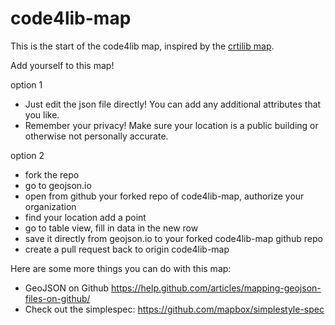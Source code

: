 # code4lib-map

This is the start of the code4lib map, inspired by the [crtilib map](https://www.google.com/maps/d/u/0/viewer?mid=15ASavNCIktR-ZaXHYEVOBNgKDJg&ll=34.05038383405213%2C-26.443405158593805&z=2).


Add yourself to this map!

option 1

* Just edit the json file directly! You can add any additional attributes that you like.
* Remember your privacy! Make sure your location is a public building or otherwise not personally accurate.


option 2

* fork the repo
* go to geojson.io
* open from github your forked repo of code4lib-map, authorize your organization
* find your location add a point
* go to table view, fill in data in the new row
* save it directly from geojson.io to your forked code4lib-map github repo
* create a pull request back to origin code4lib-map


Here are some more things you can do with this map:

- GeoJSON on Github https://help.github.com/articles/mapping-geojson-files-on-github/
- Check out the simplespec: https://github.com/mapbox/simplestyle-spec

